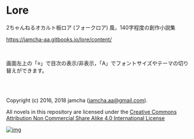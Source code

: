 # Lore

2ちゃんねるオカルト板ロア (フォークロア) 風，140字程度の創作小説集

<https://jamcha-aa.gitbooks.io/lore/content/>

<br>

画面左上の「≡」で目次の表示/非表示，「A」でフォントサイズやテーマの切り替えができます。

<br>
<br>

Copyright (c) 2016, 2018 jamcha (jamcha.aa@gmail.com).

All novels in this repository are licensed under the [Creative Commons Attribution Non Commercial Share Alike 4.0 International License](http://creativecommons.org/licenses/by-nc-sa/4.0/deed)

[![img](http://i.creativecommons.org/l/by-nc-sa/4.0/88x31.png)](http://creativecommons.org/licenses/by-nc-sa/4.0/deed)